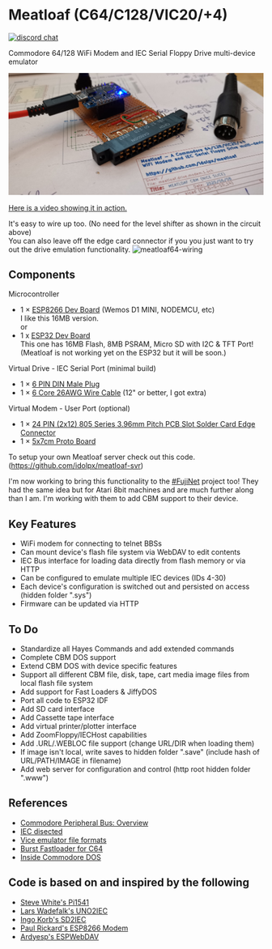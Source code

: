 # Meatloaf (C64/C128/VIC20/+4)

[![discord chat](docs/discord.sm.png)](https://discord.gg/FwJUe8kQpS)

Commodore 64/128 WiFi Modem and IEC Serial Floppy Drive multi-device emulator

![meatloaf64-device](docs/meatloaf64-device.jpg)

[Here is a video showing it in action.](https://youtu.be/q6IYi3TIGNI)

It's easy to wire up too.  (No need for the level shifter as shown in the circuit above)<br/>
You can also leave off the edge card connector if you you just want to try out the drive emulation functionality.
![meatloaf64-wiring](docs/meatloaf64-wiring.png)

## Components

Microcontroller
* 1 × [ESP8266 Dev Board](https://www.aliexpress.com/item/32992487136.html) (Wemos D1 MINI, NODEMCU, etc)<br/>
I like this 16MB version.<br/>
or<br/>
* 1 x [ESP32 Dev Board](https://www.aliexpress.com/item/32883116057.html)<br/>
This one has 16MB Flash, 8MB PSRAM, Micro SD with I2C & TFT Port!<br/>
(Meatloaf is not working yet on the ESP32 but it will be soon.)

Virtual Drive - IEC Serial Port (minimal build)

* 1 × [6 PIN DIN Male Plug](https://www.aliexpress.com/item/33058840658.html)
* 1 × [6 Core 26AWG Wire Cable](https://www.aliexpress.com/item/1005002313534749.html) (12" or better, I got extra)

Virtual Modem - User Port (optional)

* 1 × [24 PIN (2x12) 805 Series 3.96mm Pitch PCB Slot Solder Card Edge Connector](https://www.aliexpress.com/item/4000246156457.html)
* 1 × [5x7cm Proto Board](https://www.aliexpress.com/item/4000285110600.html)

To setup your own Meatloaf server check out this code.
(<https://github.com/idolpx/meatloaf-svr>)

I'm now working to bring this functionality to the [#FujiNet](https://github.com/FujiNetWIFI/fujinet-platformio) project too!
They had the same idea but for Atari 8bit machines and are much further along than I am.
I'm working with them to add CBM support to their device.

## Key Features

* WiFi modem for connecting to telnet BBSs
* Can mount device's flash file system via WebDAV to edit contents
* IEC Bus interface for loading data directly from flash memory or via HTTP
* Can be configured to emulate multiple IEC devices (IDs 4-30)
* Each device's configuration is switched out and persisted on access (hidden folder ".sys")
* Firmware can be updated via HTTP

## To Do

* Standardize all Hayes Commands and add extended commands
* Complete CBM DOS support
* Extend CBM DOS with device specific features
* Support all different CBM file, disk, tape, cart media image files from local flash file system
* Add support for Fast Loaders & JiffyDOS
* Port all code to ESP32 IDF
* Add SD card interface
* Add Cassette tape interface
* Add virtual printer/plotter interface
* Add ZoomFloppy/IECHost capabilities
* Add .URL/.WEBLOC file support (change URL/DIR when loading them)
* If image isn't local, write saves to hidden folder ".save" (include hash of URL/PATH/IMAGE in filename)
* Add web server for configuration and control (http root hidden folder ".www")

## References

* [Commodore Peripheral Bus: Overview](https://www.pagetable.com/?p=1018)
* [IEC disected](http://www.zimmers.net/anonftp/pub/cbm/programming/serial-bus.pdf)
* [Vice emulator file formats](https://vice-emu.sourceforge.io/vice_17.html#SEC329)
* [Burst Fastloader for C64](https://a1bert.kapsi.fi/Dev/burst/)
* [Inside Commodore DOS](https://www.pagetable.com/docs/Inside%20Commodore%20DOS.pdf)

## Code is based on and inspired by the following

* [Steve White's Pi1541](https://github.com/pi1541/Pi1541)
* [Lars Wadefalk's UNO2IEC](https://github.com/Larswad/uno2iec)
* [Ingo Korb's SD2IEC](https://sd2iec.de/)
* [Paul Rickard's ESP8266 Modem](https://github.com/RolandJuno/esp8266_modem)
* [Ardyesp's ESPWebDAV](https://github.com/ardyesp/ESPWebDAV)
